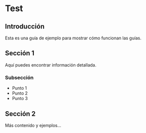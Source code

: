 # Test
## Introducción
Esta es una guía de ejemplo para mostrar cómo funcionan las guías.

## Sección 1
Aquí puedes encontrar información detallada.

### Subsección
- Punto 1
- Punto 2
- Punto 3

## Sección 2
Más contenido y ejemplos...
